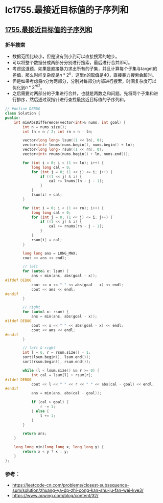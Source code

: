 # lc1755.最接近目标值的子序列和




## [1755.最接近目标值的子序列和](https://leetcode-cn.com/problems/closest-subsequence-sum/)

### 折半搜索

+ 数据范围比较小，但是没有到小到可以直接搜索的地步。
+ 可以将整个数据分成两部分分别进行搜索，最后进行合并即可。
+ 考虑这道题，如果是直接暴力求出所有的子集，并且计算每个子集与target的差值，那么时间复杂度是$n*2^n$，这里n的取值是40，直接暴力搜索会超时。
+ 但是如果考虑将n分为两部分，分别对每部分内部进行搜索，时间复杂度可以优化到$n*2^{n/2}$。
+ 之后需要对两部分的子集进行合并，也就是两数之和问题。先将两个子集和进行排序，然后通过双指针进行查找最接近目标值的子序列和。

``` cpp
// #define DEBUG
class Solution {
public:
    int minAbsDifference(vector<int>& nums, int goal) {
        int n = nums.size(); 
        int ln = n / 2; int rn = n - ln;

        vector<long long> lsum((1 << ln), 0);
        vector<int> lnums(nums.begin(), nums.begin() + ln);
        vector<long long> rsum((1 << rn), 0);
        vector<int> rnums(nums.begin() + ln, nums.end());

        for (int i = 0; i < (1 << ln); i++) {
            long long cal = 0;
            for (int j = 0; (1 << j) <= i; j++) {
                if ((1 << j) & i) {
                    cal += lnums[ln - j - 1];
                }
            }
            lsum[i] = cal;
        }

        for (int i = 0; i < (1 << rn); i++) {
            long long cal = 0;
            for (int j = 0; (1 << j) <= i; j++) {
                if ((1 << j) & i) {
                    cal += rnums[rn - j - 1];
                }
            }
            rsum[i] = cal;
        }

        long long ans = LONG_MAX;
        cout << ans << endl;

        // left
        for (auto& x: lsum) {
            ans = min(ans, abs(goal - x));
#ifdef DEBUG
            cout << x << " " << abs(goal - x) << endl;
            cout << ans << endl;
#endif
        }

        // right
        for (auto& x: rsum) {
            ans = min(ans, abs(goal - x));
#ifdef DEBUG
            cout << x << " " << abs(goal - x) << endl;
            cout << ans << endl;
#endif
        }

        // left & right
        int l = 0, r = rsum.size() - 1;
        sort(lsum.begin(), lsum.end());
        sort(rsum.begin(), rsum.end());

        while (l < lsum.size() && r >= 0) {
            int cal = lsum[l] + rsum[r];
#ifdef DEBUG
            cout << l << " " << r << " " << abs(cal - goal) << endl;
#endif
            ans = min(ans, abs(cal - goal));

            if (cal > goal) {
                r -= 1;
            } else {
                l += 1;
            }
        }

        return ans;
    }

    long long min(long long x, long long y) {
        return x < y ? x : y;
    }
};
```

### 参考：

+ https://leetcode-cn.com/problems/closest-subsequence-sum/solution/zhuang-ya-dp-zhi-cong-kan-shu-ju-fan-wei-kve3/
+ https://www.acwing.com/blog/content/32/
